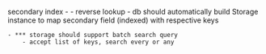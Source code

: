 secondary index -
    - reverse lookup 
    - db should automatically build Storage instance to map secondary field (indexed)
        with respective keys

    - *** storage should support batch search query 
        - accept list of keys, search every or any